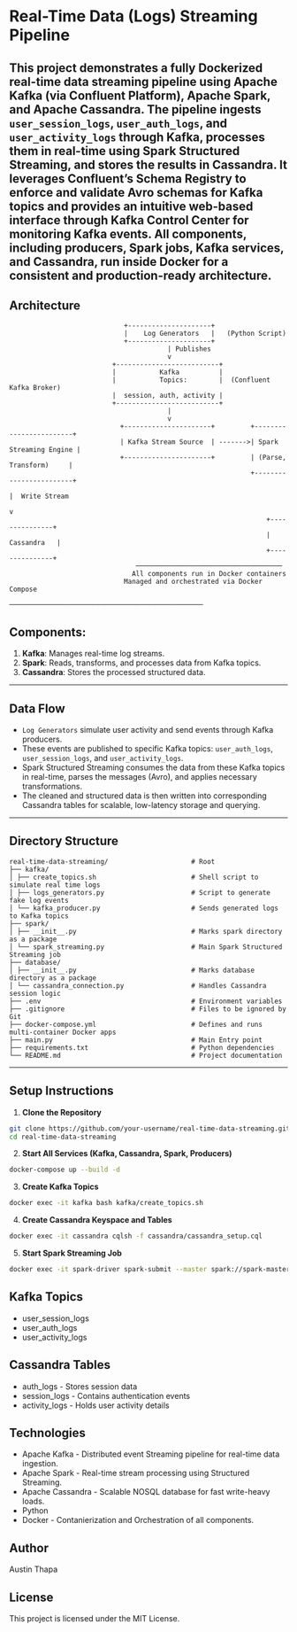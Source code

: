 # Real-Time Data (Logs) Streaming Pipeline

This project demonstrates a fully Dockerized real-time data streaming pipeline using **Apache Kafka (via Confluent Platform)**, **Apache Spark**, and **Apache Cassandra**. The pipeline ingests `user_session_logs`, `user_auth_logs`, and `user_activity_logs` through **Kafka**, processes them in real-time using **Spark Structured Streaming**, and stores the results in **Cassandra**. It leverages **Confluent’s Schema Registry** to enforce and validate Avro schemas for Kafka topics and provides an intuitive web-based interface through **Kafka Control Center** for monitoring Kafka events. All components, including producers, Spark jobs, Kafka services, and Cassandra, run inside Docker for a consistent and production-ready architecture.
---

## Architecture

```
                             +---------------------+
                             |    Log Generators   |   (Python Script)
                             +---------------------+
                                        | Publishes
                                        v
                          +--------------------------+
                          |           Kafka          |   
                          |           Topics:        |  (Confluent Kafka Broker)
                          |  session, auth, activity |
                          +--------------------------+
                                        |
                                        v
                            +----------------------+         +------------------------+
                            | Kafka Stream Source  | ------->| Spark Streaming Engine |
                            +----------------------+         | (Parse, Transform)     |
                                                             +------------------------+
                                                                         |  Write Stream
                                                                         v
                                                                 +---------------+
                                                                 |   Cassandra   |  
                                                                 +---------------+
                                ─────────────────────────────────────
                               All components run in Docker containers  
                             Managed and orchestrated via Docker Compose
                          ─────────────────────────────────────────────────
```
## Components:

1. **Kafka**: Manages real-time log streams.
2. **Spark**: Reads, transforms, and processes data from Kafka topics.
3. **Cassandra**: Stores the processed structured data.

---


## Data Flow

- `Log Generators` simulate user activity and send events through Kafka producers.
- These events are published to specific Kafka topics: `user_auth_logs`, `user_session_logs`, and `user_activity_logs`.
- Spark Structured Streaming consumes the data from these Kafka topics in real-time, parses the messages (Avro), and applies necessary transformations.
- The cleaned and structured data is then written into corresponding Cassandra tables for scalable, low-latency storage and querying.


---

## Directory Structure
```
real-time-data-streaming/                     # Root
├── kafka/                                    
│ ├── create_topics.sh                        # Shell script to simulate real time logs
│ ├── logs_generators.py                      # Script to generate fake log events
│ └── kafka_producer.py                       # Sends generated logs to Kafka topics
├── spark/                                    
│ ├── __init__.py                             # Marks spark directory as a package
│ └── spark_streaming.py                      # Main Spark Structured Streaming job
├── database/                                 
│ ├── __init__.py                             # Marks database directory as a package
│ └── cassandra_connection.py                 # Handles Cassandra session logic
├── .env                                      # Environment variables
├── .gitignore                                # Files to be ignored by Git
├── docker-compose.yml                        # Defines and runs multi-container Docker apps
├── main.py                                   # Main Entry point
├── requirements.txt                          # Python dependencies
└── README.md                                 # Project documentation
```
---


##  Setup Instructions

1. **Clone the Repository**

```bash
git clone https://github.com/your-username/real-time-data-streaming.git
cd real-time-data-streaming
```

2. **Start All Services (Kafka, Cassandra, Spark, Producers)**

```bash
docker-compose up --build -d
```

3. **Create Kafka Topics**

```bash
docker exec -it kafka bash kafka/create_topics.sh
```

4. **Create Cassandra Keyspace and Tables**

```bash
docker exec -it cassandra cqlsh -f cassandra/cassandra_setup.cql
```

5. **Start Spark Streaming Job**

```bash
docker exec -it spark-driver spark-submit --master spark://spark-master:7077 spark/spark_streaming.py
```

## Kafka Topics

- user_session_logs
- user_auth_logs
- user_activity_logs

## Cassandra Tables

- auth_logs - Stores  session data
- session_logs - Contains authentication events
- activity_logs - Holds user activity details


## Technologies

- Apache Kafka - Distributed event Streaming pipeline for real-time data ingestion.
- Apache Spark - Real-time stream processing using Structured Streaming.
- Apache Cassandra - Scalable NOSQL database for fast write-heavy loads.
- Python
- Docker - Contanierization and Orchestration of all components.

## Author

Austin Thapa

## License

This project is licensed under the MIT License.

